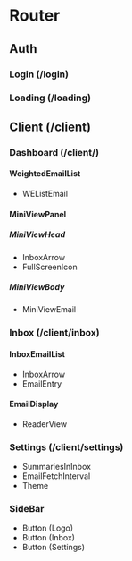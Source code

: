 <!-- Markmap https://marketplace.visualstudio.com/items?itemName=gera2ld.markmap-vscode -->

# Router

## Auth

### Login (/login)

### Loading (/loading)

## Client (/client)

### Dashboard (/client/)

#### WeightedEmailList

- WEListEmail

#### MiniViewPanel

##### MiniViewHead

- InboxArrow
- FullScreenIcon

##### MiniViewBody

- MiniViewEmail

### Inbox (/client/inbox)

#### InboxEmailList

- InboxArrow
- EmailEntry

#### EmailDisplay

- ReaderView

### Settings (/client/settings)

- SummariesInInbox
- EmailFetchInterval
- Theme

### SideBar

- Button (Logo)
- Button (Inbox)
- Button (Settings)
